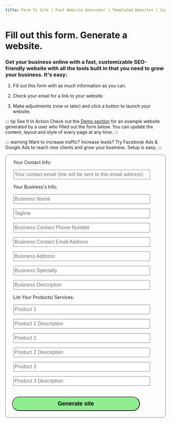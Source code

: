 ```yaml
---
title: Form To Site | Fast Website Generator | Templated Websites | Custom Websites
---
```


# Fill out this form. Generate a website.
### Get your business online with a fast, customizable SEO-friendly website with all the tools built in that you need to grow your business. It's easy:

1. Fill out this form with as much information as you can.
2. Check your email for a link to your website.
3. Make adjustments (now or later) and click a button to launch your website.

::: tip See It In Action
Check out the [Demo section](/demo/about.html) for an example website generated by a user who filled out the form below. You can update the content, layout and style of every page at any time.
:::

::: warning Want to increase traffic? Increase leads?
Try Facebook Ads & Google Ads to reach new clients and grow your business. Setup is easy.
:::


<!--
<iframe src="https://docs.google.com/forms/d/e/1FAIpQLSeoEK4NyL1SRdwlnlr59ixEFHipg6pfRrFTwDyxpix5dKYhPA/viewform?embedded=true" width="700" height="600" frameborder="0" marginheight="0" marginwidth="0">Loading...</iframe>
-->

<form name="new-website" method="POST" action="/success" netlify>
  <ul style="list-style:none">
    <li>Your Contact Info:</li>
    <li><input type="text" name="submitter-email" placeholder="Your contact email (link will be sent to this email address)"></li>
    <li>Your Business's Info:</li>
    <li><input type="text" name="business-name" placeholder="Business Name"></li>
    <li><input type="text" name="tagline" placeholder="Tagline"></li>
    <li><input type="text" name="contact-number" placeholder="Business Contact Phone Number"></li>
    <li><input type="text" pname="contact-email" placeholder="Business Contact Email Address"></li>
    <li><input type="text" name="business-address" placeholder="Business Address"></li>
    <li><input type="text" name="specialty" placeholder="Business Specialty"></li>
    <li><input type="text" name="business-description" placeholder="Business Description"></li>
    <li>List Your Products/ Services:</li>
    <li><input type="text" name="pr1" placeholder="Product 1"></li>
    <li><input type="text" name="pr1-desc" placeholder="Product 1 Description"></li>
    <li><input type="text" name="pr2" placeholder="Product 2"></li>
    <li><input type="text" name="pr2-desc" placeholder="Product 2 Description"></li>
    <li><input type="text" name="pr3" placeholder="Product 3"></li>
    <li><input type="text" name="pr3-desc" placeholder="Product 3 Description"></li>
  </ul>
  <button type="submit">Generate site</button>
</form>


<style>
  form {
    border: 1px solid grey;
    border-radius: 10px;
  }
  form input {
    font-size: 16px;
    width:90%;
    height:30px;
  }
  li {
    margin-top:15px;
  }
  form button {
    height:45px;
    margin:20px;
    width:80%;
    border-radius: 40px;
    background-color: lightgreen;
    font-size:18px;
    font-weight: 700;
    /* margin-left:40%; */
  }
</style>
<script>
  function hey() {
    alert('hi')
  }
</script>

